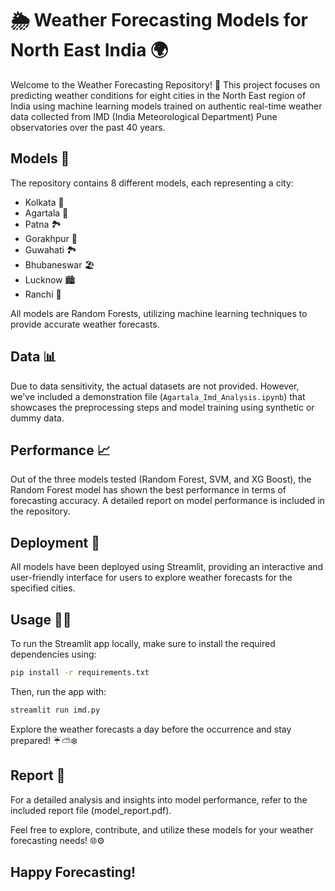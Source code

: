 # 🌦️ Weather Forecasting Models for North East India 🌍

Welcome to the Weather Forecasting Repository! 🚀 This project focuses on predicting weather conditions for eight cities in the North East region of India using machine learning models trained on authentic real-time weather data collected from IMD (India Meteorological Department) Pune observatories over the past 40 years.

## Models 🤖

The repository contains 8 different models, each representing a city:
- Kolkata 🌆
- Agartala 🌲
- Patna 🏞️
- Gorakhpur 🏰
- Guwahati 🏞️
- Bhubaneswar 🏖️
- Lucknow 🏙️
- Ranchi 🌳


All models are Random Forests, utilizing machine learning techniques to provide accurate weather forecasts.

## Data 📊

Due to data sensitivity, the actual datasets are not provided. However, we've included a demonstration file (`Agartala_Imd_Analysis.ipynb`) that showcases the preprocessing steps and model training using synthetic or dummy data.

## Performance 📈

Out of the three models tested (Random Forest, SVM, and XG Boost), the Random Forest model has shown the best performance in terms of forecasting accuracy. A detailed report on model performance is included in the repository.

## Deployment 🚀

All models have been deployed using Streamlit, providing an interactive and user-friendly interface for users to explore weather forecasts for the specified cities.

## Usage 🧑‍💻

To run the Streamlit app locally, make sure to install the required dependencies using:

```bash
pip install -r requirements.txt
```

Then, run the app with:
```bash
streamlit run imd.py
```

Explore the weather forecasts a day before the occurrence and stay prepared! ☔⛅❄️

## Report 📄
For a detailed analysis and insights into model performance, refer to the included report file (model_report.pdf).

Feel free to explore, contribute, and utilize these models for your weather forecasting needs! 🌐⚙️

## Happy Forecasting!


